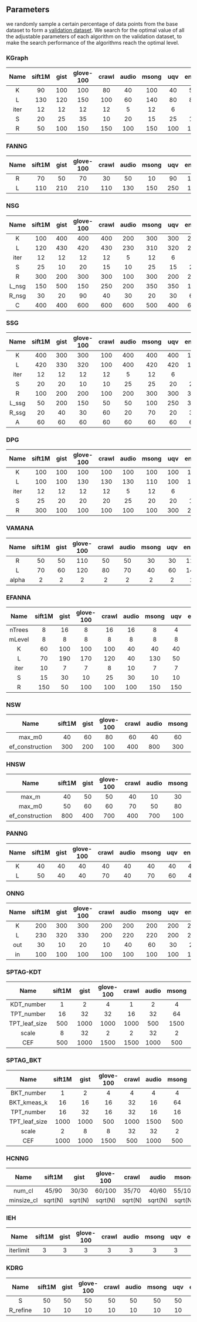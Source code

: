 ## Parameters
we randomly sample a certain percentage of data points from the base dataset to form a [validation dataset](https://github.com/Lsyhprum/WEAVESS/tree/master/dataset). We search for the optimal value of all the adjustable parameters of each algorithm on the validation dataset, to make the search performance of the algorithms reach the optimal level.
### KGraph

|  Name        |  sift1M |  gist |  glove-100 |  crawl |  audio |  msong |  uqv |  enron |   c_1   |  c_10 |  c_100  |  d_8   |  d_32  |  d_128 | n_10000 |n_100000|n_1000000 |  s_1  |    s_5     |  s_10  |
|:------------:|:-------:|:-----:|:----------:|:------:|:------:|:------:|:----:|:------:|:-------:|:-----:|:-------:|:------:|:------:|:------:|:-------:|:------:|:--------:|:-----:|:----------:|:------:|
|  K           |    90   |  100  |    100     |    80  |   40   |   100  |  40  |   50   |   100   |  100  |   80    |   50   |  100   |   90   |   100   |   100  |    100   |   60  |   100      |   80   |
|  L           |   130   |  120  |    150     |   100  |   60   |   140  |  80  |   80   |   110   |  120  |   130   |   70   |  120   |   90   |   140   |   140  |    130   |   60  |   120      |   110  |
|  iter        |    12   |   12  |     12     |    12  |    5   |    12  |   6  |    7   |     8   |    8  |    8    |    8   |   8    |    8   |     7   |    7   |     12   |    5  |     8      |    9   |
|  S           |    20   |   25  |     35     |    10  |   20   |    15  |  25  |   15   |    25   |   25  |   35    |   10   |  25    |   30   |    30   |    30  |     20   |   20  |    25      |   20   |
|  R           |    50   |  100  |    150     |   150  |  100   |   150  | 100  |  100   |   150   |   50  |  150    |  150   |  50    |   50   |   100   |   100  |     50   |  150  |    50      |   150  |

### FANNG

|  Name        |  sift1M |  gist  |  glove-100 |  crawl |  audio |  msong |  uqv |  enron |   c_1   |  c_10 |  c_100  |  d_8   |  d_32  |  d_128 | n_10000 |n_100000|n_1000000 |  s_1  |    s_5     |  s_10  |
|:------------:|:-------:|:------:|:----------:|:------:|:------:|:------:|:----:|:------:|:-------:|:-----:|:-------:|:------:|:------:|:------:|:-------:|:------:|:--------:|:-----:|:----------:|:------:|
|  R           |    70   |    50  |      70    |   30   |   50   |   10   |  90  |  110   |    30   |   10  |   30    |  110   |   90   |   70   |    90   |   90   |   90     |   30  |     30     |   70   |
|  L           |   110   |   210  |     210    |  110   |  130   |  150   | 250  |  130   |    30   |   90  |  150    |  210   |  270   |  210   |   110   |  110   |  110     |  110  |     90     |  250   |

### NSG

|  Name        |  sift1M |  gist |  glove-100 |  crawl |  audio |  msong |  uqv |  enron |   c_1   |  c_10 |  c_100  |  d_8   |  d_32  |  d_128 | n_10000 |n_100000|n_1000000 |  s_1  |    s_5     |  s_10  |
|:------------:|:-------:|:-----:|:----------:|:------:|:------:|:------:|:----:|:------:|:-------:|:-----:|:-------:|:------:|:------:|:------:|:-------:|:------:|:--------:|:-----:|:----------:|:------:|
|  K           |   100   |  400  |    400     |  400   |   200  |   300  |  300 |   200  |   300   |  200  |   400   |   100  |  200   |   200  |   300   |   300  |    200   |  200  |    200     |   300  |
|  L           |   120   |  430  |    420     |  430   |   230  |   310  |  320 |   200  |   310   |  200  |   410   |   100  |  200   |   210  |   300   |   300  |    200   |  220  |    200     |   300  |
|  iter        |    12   |   12  |     12     |   12   |     5  |    12  |    6 |    7   |    8    |    8  |    8    |    8   |   8    |    8   |    7    |    7   |    12    |    5  |     8      |    9   |
|  S           |    25   |   10  |     20     |   15   |    10  |    25  |   15 |   25   |   20    |  20   |   20    |   10   |   20   |   10   |   15    |   15   |     20   |   25  |    20      |   25   |
|  R           |   300   |  200  |    300     |  300   |   100  |   300  |  200 |   200  |   200   |  100  |   100   |  100   |  100   |  300   |   300   |   300  |    100   |  300  |    100     |  300   |
|  L_nsg       |    150  |  500  |    150     |  250   |   200  |   350  |  350 |   150  |   200   |  100  |   400   |   150  |  100   |  150   |   50    |   150  |    100   |  300  |    100     |  200   |
|  R_nsg       |    30   |   20  |     90     |   40   |    30  |    20  |   30 |    60  |   80    |  80   |   20    |   20   |   80   |   20   |   20    |    20  |     80   |   20  |    80      |   80   |
|  C           |   400   |  400  |    600     |  600   |   600  |   500  |  400 |   600  |   400   | 400   | 400     |   600  |  400   | 400    |   500   |   400  |    400   |  500  |    400     |  400   |

### SSG

| Name  | sift1M | gist | glove-100 | crawl | audio | msong | uqv  | enron | c_1  | c_10 | c_100 | d_8  | d_32 | d_128 | n_10000 | n_100000 | n_1000000 | s_1  | s_5  | s_10 |
| :---: | :----: | :--: | :-------: | :---: | :---: | :---: | :--: | :---: | :--: | :--: | :---: | :--: | :--: | :---: | :-----: | :------: | :-------: | :--: | :--: | :--: |
|   K   |  400   | 300  |    300    |  100  |  400  |  400  | 400  |  100  | 100  | 400  |  200  | 200  | 400  |  400  |   200   |  200     |    400    | 100  | 400  | 300  |
|   L   |  420   | 330  |    320    |  100  |  400  |  420  | 420  |  110  | 120  | 430  |  210  | 230  | 430  |  420  |   230   |  230     |    430    | 130  | 430  | 320  |
| iter  |   12   |  12  |    12     |  12   |   5   |  12   |  6   |   7   |  8   |  8   |   8   |  8   |  8   |   8   |    7    |    7     |    12     |  5   |  8   |  9   |
|   S   |   20   |  20  |    10     |  10   |  25   |  25   |  20  |  20   |  15  |  25  |  25   |  25  | 25   |  25   |   25    |   25     |    25     |  10  |  25  |  20  |
|   R   |  100   | 200  |    200    |  100  |  200  |  300  | 300  |  300  | 200  | 200  |  300  | 100  | 200  |  300  |   100   |  100     |    200    | 100  | 200  | 300  |
| L_ssg |   50   | 200  |    150    |  50   |  50   |  100  | 250  |  300  | 150  | 100  |  150  |  50  | 100  |  200  |   100   |  100     |    100    | 200  | 100  | 500  |
| R_ssg |   20   |  40  |    30     |  60   |  20   |  70   |  20  |  30   |  40  |  40  |  40   |  70  |  40  |  30   |   40    |   40     |    40     |  40  |  40  |  60  |
|   A   |   60   |  60  |    60     |  60   |  60   |  60   |  60  |  60   |  60  |  60  |  60   |  60  |  60  |  60   |   60    |   60     |    60     |  60  |  60  |  60  |

### DPG

| Name | sift1M | gist | glove-100 | crawl | audio | msong | uqv  | enron | c_1  | c_10 | c_100 | d_8  | d_32 | d_128 | n_10000 | n_100000 | n_1000000 | s_1  | s_5  | s_10 |
| :--: | :----: | :--: | :-------: | :---: | :---: | :---: | :--: | :---: | :--: | :--: | :---: | :--: | :--: | :---: | :-----: | :------: | :-------: | :--: | :--: | :--: |
|  K   |  100   | 100  |    100    |  100  |  100  |  100  | 100  |  100  | 100  | 200  |  200  | 100  | 200  |  100  |   100   |   100    |    100    | 100  | 200  | 100  |
|  L   |  100   | 100  |    130    |  130  |  130  |  110  | 100  |  120  | 100  | 210  |  220  | 110  | 210  |  100  |   130   |   130    |    100    | 100  | 210  | 100  |
| iter |   12   |  12  |    12     |  12   |   5   |  12   |  6   |   7   |  8   |  8   |   8   |  8   |  8   |   8   |    7    |    7     |    12     |  5   |  8   |  9   |
|  S   |   25   |  20  |    20     |  20   |  25   |  20   |  20  |  15   |  20  |  25  |  25   |  20  |  25  |  25   |   20    |    20    |    20     |  20  |  25  |  20  |
|  R   |  300   | 100  |    100    |  100  |  100  |  100  | 300  |  200  | 300  | 300  |  200  | 200  | 300  |  200  |   300   |   300    |    300    | 100  | 300  | 200  |

### VAMANA

| Name  | sift1M | gist | glove-100 | crawl | audio | msong | uqv  | enron | c_1  | c_10 | c_100 | d_8  | d_32 | d_128 | n_10000 | n_100000 | n_1000000 | s_1  | s_5  | s_10 |
| :---: | :----: | :--: | :-------: | :---: | :---: | :---: | :--: | :---: | :--: | :--: | :---: | :--: | :--: | :---: | :-----: | :------: | :-------: | :--: | :--: | :--: |
|   R   |   50   |  50  |    110    |  50   |  50   |  30   |  30  |  110  | 110  |  70  |  50   | 110  |  70  |  70   |   50    |    70    |    70     |  70  |  70  |  90  |
|   L   |   70   |  60  |    120    |  80   |  70   |  40   |  60  |  140  | 140  |  90  |  60   | 130  |  90  |  80   |   60    |    90    |    80     |  90  |  90  | 120  |
| alpha |   2    | 2    |   2       |  2    |   2   |  2    |    2 |    2  |  2   | 2    |     2 |   2  |   2  |  2    |    2    |   2      |   2       | 2    |   2  |  2   |

### EFANNA

|  Name        |  sift1M |  gist |  glove-100 |  crawl |  audio |  msong |  uqv |  enron |   c_1   |  c_10 |  c_100  |  d_8   |  d_32  |  d_128 | n_10000 |n_100000|n_1000000 |  s_1  |    s_5     |  s_10  |
|:------------:|:-------:|:-----:|:----------:|:------:|:------:|:------:|:----:|:------:|:-------:|:-----:|:-------:|:------:|:------:|:------:|:-------:|:------:|:--------:|:-----:|:----------:|:------:|
|  nTrees      |    8    |  16   |     8      |   16   |   16   |    8   |  4   |   4    |    4    |   4   |    4    |   8    |   4    |   4    |    4    |    4   |    4     |  32   |     4      |   32   |
|  mLevel      |    8    |   8   |      8     |    8   |    8   |    8   |   8  |   8    |     8   |   8   |   8     |   8    |   8    |   8    |    8    |    8   |    8     |   8   |     8      |    8   |
|  K           |    60   |  100  |     100    |   100  |   40   |   40   |   40 |  40    |    90   |  100  |   70    |   50   |  100   |   40   |    80   |   80   |    80    |  100  |    100     |  100   |
|  L           |    70   |  190  |     170    |   120  |   40   |   130  |  50  |   140  |   190   |  160  |   160   |   120  |  160   |   40   |    140  |   140  |   140    |  160  |    160     |  110   |
|  iter        |    10   |   7   |     7      |    8   |   10   |    7   |  7   |   5    |    7    |   7   |    7    |   7    |   7    |   7    |    7    |    7   |    7     |   7   |     7      |   7    |
|  S           |    15   |  30   |     10     |   25   |   30   |    10  |  10  |   35   |    15   |  15   |   35    |   15   |   15   |   25   |    25   |    25  |    25    |   35  |     15     |   30   |
|  R           |    150  |  50   |     100    |   100  |  100   |   150  |  150 |  150   |    50   |  100  |   150   |   50   |  100   |   150  |    150  |   150  |   150    |  150  |    100     |  100   |

### NSW

|  Name             |  sift1M |  gist |  glove-100 |  crawl |  audio |  msong |  uqv |  enron |   c_1   |  c_10 |  c_100  |  d_8   |  d_32  |  d_128 | n_10000 |n_100000|n_1000000 |  s_1  |    s_5     |  s_10  |
|:-----------------:|:-------:|:-----:|:----------:|:------:|:------:|:------:|:----:|:------:|:-------:|:-----:|:-------:|:------:|:------:|:------:|:-------:|:------:|:--------:|:-----:|:----------:|:------:|
|  max_m0           |    40   |   60  |     80     |    60  |   40   |   60   |  30  |   80   |   100   |   30  |   70    |    50  |   80   |   80   |   20    |   80   |   100    |   60  |     70     |    50  |
|  ef_construction  |   300   |  200  |    100     |   400  |  800   |  300   | 400  |  600   |   500   |  100  |   400   |   500  |  100   |  1000  |  300    |  300   |   400    |  600  |    300     |  1000  |

### HNSW

|  Name             |  sift1M |  gist |  glove-100 |  crawl |  audio |  msong |  uqv |  enron |   c_1   |  c_10 |  c_100  |  d_8   |  d_32  |  d_128 | n_10000 |n_100000|n_1000000 |  s_1  |    s_5     |  s_10  |
|:-----------------:|:-------:|:-----:|:----------:|:------:|:------:|:------:|:----:|:------:|:-------:|:-----:|:-------:|:------:|:------:|:------:|:-------:|:------:|:--------:|:-----:|:----------:|:------:|
|  max_m            |    40   |   50  |     50     |    40  |   10   |   30   |  10  |   50   |    80   |   40  |   30    |    10  |   40   |   90   |   20    |   40   |    50    |   40  |     40     |    60  |
|  max_m0           |    50   |   60  |     60     |    70  |   50   |   80   |  40  |   80   |    90   |   60  |   40    |    30  |   60   |  100   |   30    |   60   |   100    |   60  |     60     |    80  |
|  ef_construction  |   800   |  400  |    700     |   400  |  700   |  100   | 200  |  900   |  1000   |  300  |   300   |   900  |  300   |  900   |  900    |  200   |   200    |  200  |    300     |  1000  |


### PANNG

|  Name             |  sift1M |  gist |  glove-100 |  crawl |  audio |  msong |  uqv |  enron |  c_1  |  c_10 |  c_100  |  d_8   |  d_32  |  d_128 | n_10000 |n_100000|n_1000000 |  s_1  |    s_5     |  s_10  |
|:-----------------:|:-------:|:-----:|:----------:|:------:|:------:|:------:|:----:|:------:|:-----:|:-----:|:-------:|:------:|:------:|:------:|:-------:|:------:|:--------:|:-----:|:----------:|:------:|
|  K                |  40     |  40   |  40        |  40    |  40    |  40    |  40  |  40    |  40   |  50   |  60     |  80    |  50    |  50    |  40     | 40     |  40      |  50   |     50     |  60    |
|  L                |  50     |  40   |  40        |  70    |  40    |  70    |  60  |  40    |  80   |  80   |  80     |  110   |  80    |  90    |  60     | 50     |  50      |  80   |     80     |  80    |

### ONNG

|  Name             |  sift1M |  gist |  glove-100 |  crawl |  audio |  msong |  uqv |  enron |  c_1  |  c_10 |  c_100  |  d_8   |  d_32  |  d_128 | n_10000 |n_100000|n_1000000 |  s_1  |    s_5     |  s_10  |
|:-----------------:|:-------:|:-----:|:----------:|:------:|:------:|:------:|:----:|:------:|:-----:|:-----:|:-------:|:------:|:------:|:------:|:-------:|:------:|:--------:|:-----:|:----------:|:------:|
|  K                |  200    |  300  |  300       |  200   |  200   |  200   |  200 |  200   |  100  |  200  |  100    |  200   |  200   |  400   |  100    | 300    |   300    |  200  |    200     |  100   |
|  L                |  230    |  320  |  330       |  200   |  220   |  220   |  200 |  200   |  100  |  230  |  110    |  210   |  230   |  400   |  100    | 330    |   330    |  230  |    230     |  100   |
|  out              |  30     |  10   |  20        |  10    |  40    |  60    |  30  |  20    |  20   |  10   |  10     |  40    |   10   |  30    |  10     | 70     |    70    |  50   |     10     |  10    |
|  in               |  100    |  100  |  100       |  100   |  100   |  100   |  100 |  100   |  100  |  100  |  100    |  100   |  100   |  100   |  100    | 300    |   300    |  100  |    100     |  100   |


### SPTAG-KDT

|  Name        |  sift1M  |  gist |  glove-100 |  crawl |  audio |  msong |  uqv |  enron |  c_1  |  c_10  |  c_100  |  d_8   |  d_32  |  d_128 | n_10000 |n_100000|n_1000000 |  s_1  |  s_5   |  s_10  |
|:------------:|:--------:|:-----:|:----------:|:------:|:------:|:------:|:----:|:------:|:-----:|:------:|:-------:|:------:|:------:|:------:|:-------:|:------:|:--------:|:-----:|:------:|:------:|
| KDT_number   |  1       |  2    |  4         |  1     |  2     |  4     |  1   |  4     |  1    |  2     |  1      |  4     |   2    |   4    | 1       |   1    |     1    |  1    |   2    |  1     |
| TPT_number   |  16      |  32   |  32        |  16    |  32    |  64    |  16  |  16    |  16   |  16    |  16     |  32    |   16   |   16   | 16      |   16   |     16   |  16   |   16   |  32    |
| TPT_leaf_size|  500     |  1000 |  1000      |  1000  |  500   |  1500  |  500 |  500   |  1000 |  1000  |  1500   |  500   |   1000 |   1500 | 1500    |   1500 |    1500  |  1500 |  1000  |  1500  |
| scale        |  8       |  32   |  2         |  2     |  32    |  2     |  8   |  8     |  2    |  8     |  8      |  2     |   8    |   2    | 2       |   2    |     2    |  8    |   8    |  32    |
| CEF          |  500     |  1000 |  1500      |  1500  |  1000  |  500   |  1000|  1500  |  1000 |  1500  |  1500   |  1500  |   1500 |   1500 | 1500    |   1500 |    1500  |  1000 |  1500  |  1500  |


### SPTAG_BKT

|  Name          |  sift1M |  gist |  glove-100 |  crawl |  audio |  msong |  uqv |  enron |   c_1   |  c_10 |  c_100  |  d_8   |  d_32  |  d_128 | n_10000 |n_100000|n_1000000 |  s_1  |    s_5     |  s_10  |
|:--------------:|:-------:|:-----:|:----------:|:------:|:------:|:------:|:----:|:------:|:-------:|:-----:|:-------:|:------:|:------:|:------:|:-------:|:------:|:--------:|:-----:|:----------:|:------:|
|  BKT_number    |  1      |  2    |  4         |  4     |  4     |  4     |  4   |  4     |   1     |  2    |  2      |   1    |   2    |   4    |   1     |   1    |    1     |  1    |    2       |  1     |
|  BKT_kmeas_k   |  16     |  16   |  16        |  32    |  16    |  64    |  64  |  64    |   16    |  32   |  32     |   32   |   32   |   16   |   16    |   16   |    16    |  16   |    32      |  32    |
|  TPT_number    |  16     |  32   |  16        |  32    |  16    |  16    |  16  |  64    |   16    |  16   |  16     |   16   |   16   |   32   |   16    |   16   |    16    |  16   |    16      |  64    |
|  TPT_leaf_size |  1000   |  1000 |  500       |  1000  |  1500  |  500   |  1000|  1000  |   1000  |  1500 |  1500   |   1000 |   1500 |   500  |   1500  |   1500 |    1500  |  1000 |    1500    |  2000  |
|  scale         |  2      |  8    |  8         |  32    |  32    |  2     |  2   |  2     |   2     |  2    |  2      |   2    |   2    |   2    |   2     |   2    |    2     |  2    |    2       |  8     |
|  CEF           |  1000   |  1000 |  1500      |  500   |  1000  |  500   |  500 |  500   |   1000  |  500  |  500    |   1000 |   500  |   500  |   1000  |   1000 |    1000  |  500  |    500     |  1500  |

### HCNNG

|  Name        |  sift1M |  gist |  glove-100 |  crawl |  audio |  msong |  uqv  |  enron |   c_1   |  c_10 |  c_100  |  d_8   |  d_32  |  d_128 | n_10000 |n_100000|n_1000000 |  s_1  |    s_5     |  s_10  |
|:------------:|:-------:|:-----:|:----------:|:------:|:------:|:------:|:-----:|:------:|:-------:|:-----:|:-------:|:------:|:------:|:------:|:-------:|:------:|:--------:|:-----:|:----------:|:------:|
|  num_cl      |  45/90  | 30/30 |   60/100   |  35/70 |  40/60 | 55/100 | 20/80 | 30/100 |  50/100 | 65/70 |  65/90  | 65/80  |  50/70 | 65/100 | 50/90   | 60/90  |  55/100  | 65/60 |  65/60     | 50/90  |
|  minsize_cl  | sqrt(N) |sqrt(N)| sqrt(N)    |sqrt(N) | sqrt(N)| sqrt(N)|sqrt(N)| sqrt(N)| sqrt(N) |sqrt(N)| sqrt(N) | sqrt(N)| sqrt(N)| sqrt(N)| sqrt(N) | sqrt(N)| sqrt(N)  |sqrt(N)| sqrt(N)    |sqrt(N) |

### IEH

|   Name    | sift1M | gist | glove-100 | crawl | audio | msong | uqv  | enron | c_1  | c_10 | c_100 | d_8  | d_32 | d_128 | n_10000 | n_100000 | n_1000000 | s_1  | s_5  | s_10 |
| :-------: | :----: | :--: | :-------: | :---: | :---: | :---: | :--: | :---: | :--: | :--: | :---: | :--: | :--: | :---: | :-----: | :------: | :-------: | :--: | :--: | :--: |
| iterlimit |   3    |  3   |     3     |   3   |   3   |   3   |  3   |   3   |  3   |  3   |   3   |  3   |  3   |   3   |    3    |    3     |     3     |  3   |  3   |  3   |

### KDRG

|   Name   | sift1M | gist | glove-100 | crawl | audio | msong | uqv  | enron | c_1  | c_10 | c_100 | d_8  | d_32 | d_128 | n_10000 | n_100000 | n_1000000 | s_1  | s_5  | s_10 |
| :------: | :----: | :--: | :-------: | :---: | :---: | :---: | :--: | :---: | :--: | :--: | :---: | :--: | :--: | :---: | :-----: | :------: | :-------: | :--: | :--: | :--: |
|    S     |   50   |  50  |    50     |  50   |  50   |  50   |  50  |  50   |  50  |  50  |  50   |  50  |  50  |  50   |   50    |    50    |    50     |  50  |  50  |  50  |
| R_refine |   10   |  10  |    10     |  10   |  10   |  10   |  10  |  10   |  10  |  10  |  10   |  10  |  10  |  10   |   10    |    10    |    10     |  10  |  10  |  10  |